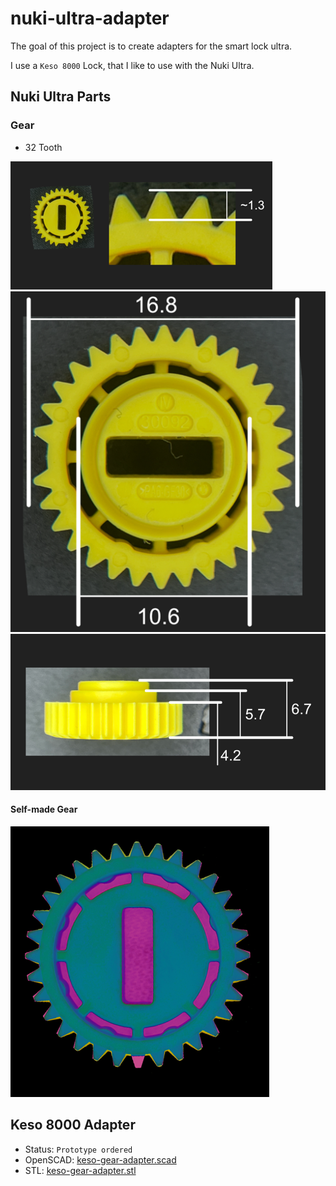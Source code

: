 # nuki-ultra-adapter

The goal of this project is to create adapters for the smart lock ultra.

I use a `Keso 8000` Lock, that I like to use with the Nuki Ultra.

## Nuki Ultra Parts

### Gear

- 32 Tooth

![Gear 1](./nuki-gear-1.png)
![Gear 2](./nuki-gear-2.png)
![Gear 2](./nuki-gear-3.png)


#### Self-made Gear

![gear-test.png](gear-test.png)

## Keso 8000 Adapter

- Status: `Prototype ordered`
- OpenSCAD: [keso-gear-adapter.scad](keso-gear-adapter.scad)
- STL: [keso-gear-adapter.stl](keso-gear-adapter.stl)
